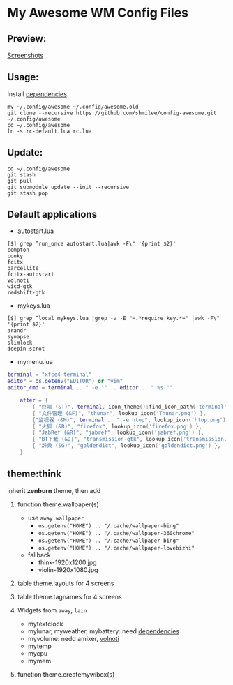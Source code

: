 My Awesome WM Config Files
==========================

Preview:
--------

[Screenshots](https://github.com/shmilee/config-awesome/issues/1)

Usage:
------

Install [dependencies](https://github.com/shmilee/awesome-away#dependencies).

```
mv ~/.config/awesome ~/.config/awesome.old
git clone --recursive https://github.com/shmilee/config-awesome.git ~/.config/awesome
cd ~/.config/awesome
ln -s rc-default.lua rc.lua
```

Update:
-------

```
cd ~/.config/awesome
git stash
git pull
git submodule update --init --recursive
git stash pop
```

Default applications
--------------------

* autostart.lua

```
[$] grep ^run_once autostart.lua|awk -F\" '{print $2}'
compton
conky
fcitx
parcellite
fcitx-autostart
volnoti
wicd-gtk
redshift-gtk
```

* mykeys.lua

```
[$] grep ^local mykeys.lua |grep -v -E "=.*require|key.*=" |awk -F\" '{print $2}'
arandr
synapse
slimlock
deepin-scrot
```

* mymenu.lua

```lua
terminal = "xfce4-terminal"
editor = os.getenv("EDITOR") or "vim"
editor_cmd = terminal .. " -e '" .. editor .. " %s '"
```

```lua
    after = {
        { "终端 (&T)", terminal, icon_theme():find_icon_path('terminal') },
        { "文件管理 (&F)", "thunar", lookup_icon('Thunar.png') },
        {"监视器 (&M)", terminal .. " -e htop", lookup_icon('htop.png') },
        { "火狐 (&B)", "firefox", lookup_icon('firefox.png') },
        { "JabRef (&R)", "jabref", lookup_icon('jabref.png') },
        { "BT下载 (&D)", "transmission-gtk", lookup_icon('transmission.png') },
        { "辞典 (&G)", "goldendict", lookup_icon('goldendict.png') },
    }
```

theme:think
-----------

inherit **zenburn** theme, then add

1. function theme.wallpaper(s)
   - use `away.wallpaper`
     + `os.getenv("HOME") .. "/.cache/wallpaper-bing"`
     + `os.getenv("HOME") .. "/.cache/wallpaper-360chrome"`
     + `os.getenv("HOME") .. "/.cache/wallpaper-bing"`
     + `os.getenv("HOME") .. "/.cache/wallpaper-lovebizhi"`
   - fallback
     + think-1920x1200.jpg
     + violin-1920x1080.jpg

2. table theme.layouts for 4 screens
3. table theme.tagnames for 4 screens
4. Widgets from `away`, `lain`
   - mytextclock
   - mylunar, myweather, mybattery: need [dependencies](https://github.com/shmilee/awesome-away#dependencies)
   - myvolume: nedd amixer, [volnoti](https://github.com/hcchu/volnoti)
   - mytemp
   - mycpu
   - mymem
5. function theme.createmywibox(s)
